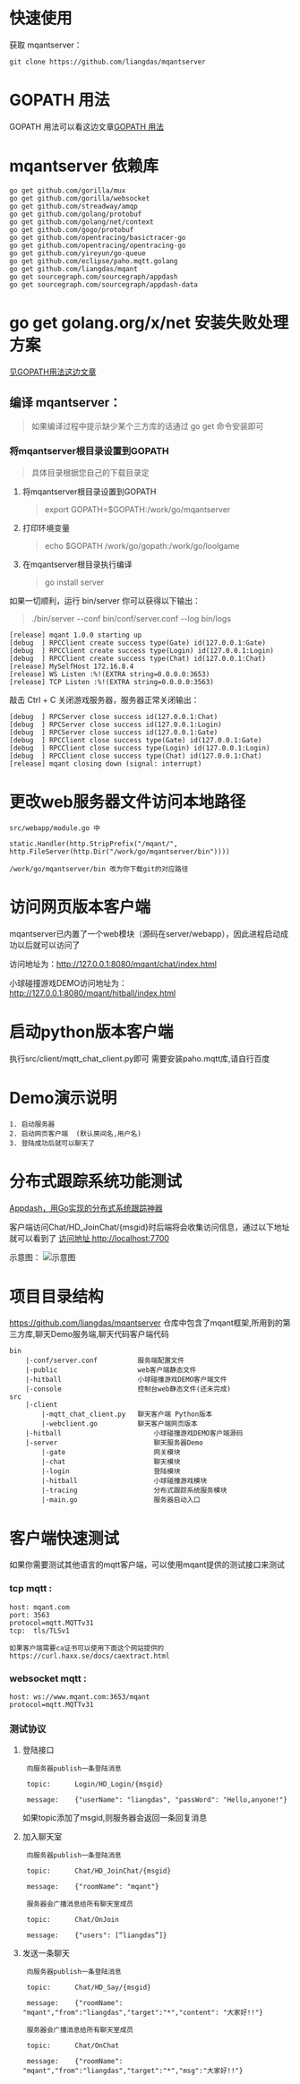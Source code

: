 # 快速使用
获取 mqantserver：

	git clone https://github.com/liangdas/mqantserver

# GOPATH 用法

GOPATH 用法可以看这边文章[GOPATH 用法](http://www.mqant.com/topic/597714ca8f2e454b2eb1c1ee)

# mqantserver 依赖库

	go get github.com/gorilla/mux
	go get github.com/gorilla/websocket
	go get github.com/streadway/amqp
	go get github.com/golang/protobuf
	go get github.com/golang/net/context
	go get github.com/gogo/protobuf
	go get github.com/opentracing/basictracer-go
	go get github.com/opentracing/opentracing-go
	go get github.com/yireyun/go-queue
	go get github.com/eclipse/paho.mqtt.golang
	go get github.com/liangdas/mqant
	go get sourcegraph.com/sourcegraph/appdash
	go get sourcegraph.com/sourcegraph/appdash-data

	
# go get golang.org/x/net 安装失败处理方案

[见GOPATH用法这边文章](http://www.mqant.com/topic/597714ca8f2e454b2eb1c1ee)

## 编译 mqantserver：

> 如果编译过程中提示缺少某个三方库的话通过 go get 命令安装即可

### 将mqantserver根目录设置到GOPATH

>具体目录根据您自己的下载目录定

1. 将mqantserver根目录设置到GOPATH
   > export GOPATH=$GOPATH:/work/go/mqantserver
2. 打印环境变量
   >echo $GOPATH
   >/work/go/gopath:/work/go/loolgame

3. 在mqantserver根目录执行编译
    >go install server

如果一切顺利，运行 bin/server 你可以获得以下输出：

> ./bin/server --conf bin/conf/server.conf --log bin/logs

	[release] mqant 1.0.0 starting up
	[debug  ] RPCClient create success type(Gate) id(127.0.0.1:Gate)
	[debug  ] RPCClient create success type(Login) id(127.0.0.1:Login)
	[debug  ] RPCClient create success type(Chat) id(127.0.0.1:Chat)
	[release] MySelfHost 172.16.8.4
	[release] WS Listen :%!(EXTRA string=0.0.0.0:3653)
	[release] TCP Listen :%!(EXTRA string=0.0.0.0:3563)

敲击 Ctrl + C 关闭游戏服务器，服务器正常关闭输出：

	[debug  ] RPCServer close success id(127.0.0.1:Chat)
	[debug  ] RPCServer close success id(127.0.0.1:Login)
	[debug  ] RPCServer close success id(127.0.0.1:Gate)
	[debug  ] RPCClient close success type(Gate) id(127.0.0.1:Gate)
	[debug  ] RPCClient close success type(Login) id(127.0.0.1:Login)
	[debug  ] RPCClient close success type(Chat) id(127.0.0.1:Chat)
	[release] mqant closing down (signal: interrupt)

# 更改web服务器文件访问本地路径

	src/webapp/module.go 中
	
	static.Handler(http.StripPrefix("/mqant/", http.FileServer(http.Dir("/work/go/mqantserver/bin"))))
	
	/work/go/mqantserver/bin 改为你下载git的对应路径

# 访问网页版本客户端
mqantserver已内置了一个web模块（源码在server/webapp），因此进程启动成功以后就可以访问了

访问地址为：http://127.0.0.1:8080/mqant/chat/index.html

小球碰撞游戏DEMO访问地址为：http://127.0.0.1:8080/mqant/hitball/index.html

# 启动python版本客户端

执行src/client/mqtt_chat_client.py即可 需要安装paho.mqtt库,请自行百度

# Demo演示说明

	1. 启动服务器
	2. 启动网页客户端	(默认房间名,用户名)
	3. 登陆成功后就可以聊天了

# 分布式跟踪系统功能测试
[Appdash，用Go实现的分布式系统跟踪神器](http://tonybai.com/2015/06/17/appdash-distributed-systems-tracing-in-go/)

客户端访问Chat/HD_JoinChat/{msgid}时后端将会收集访问信息，通过以下地址就可以看到了
[访问地址 http://localhost:7700](http://localhost:7700)

示意图：
![示意图](https://github.com/liangdas/mqant/wiki/images/mqant_tracing.png)

# 项目目录结构

https://github.com/liangdas/mqantserver 仓库中包含了mqant框架,所用到的第三方库,聊天Demo服务端,聊天代码客户端代码

	bin		
		|-conf/server.conf			服务端配置文件
		|-public					web客户端静态文件
		|-hitball					小球碰撞游戏DEMO客户端文件
		|-console                   控制台web静态文件(还未完成)
	src
		|-client
			|-mqtt_chat_client.py 	聊天客户端 Python版本
			|-webclient.go			聊天客户端网页版本
		|-hitball						小球碰撞游戏DEMO客户端源码
		|-server						聊天服务器Demo
			|-gate						网关模块
			|-chat						聊天模块
			|-login						登陆模块
			|-hitball					小球碰撞游戏模块
			|-tracing					分布式跟踪系统服务模块
			|-main.go					服务器启动入口


# 客户端快速测试
如果你需要测试其他语言的mqtt客户端，可以使用mqant提供的测试接口来测试
### tcp mqtt :
	host: mqant.com
	port: 3563
	protocol=mqtt.MQTTv31
	tcp:  tls/TLSv1
	
	如果客户端需要ca证书可以使用下面这个网站提供的
	https://curl.haxx.se/docs/caextract.html

### websocket mqtt :
	host: ws://www.mqant.com:3653/mqant
	protocol=mqtt.MQTTv31
	
### 测试协议

1. 登陆接口

		向服务器publish一条登陆消息
	
		topic:		Login/HD_Login/{msgid}
		
		message:	{"userName": "liangdas", "passWord": "Hello,anyone!"}
	
	如果topic添加了msgid,则服务器会返回一条回复消息

2. 加入聊天室

		向服务器publish一条登陆消息
	
		topic:		Chat/HD_JoinChat/{msgid}
		
		message:	{"roomName": "mqant"}
	
		服务器会广播消息给所有聊天室成员
		
		topic:		Chat/OnJoin
			
		message:	{"users": [“liangdas”]}

3. 发送一条聊天

		向服务器publish一条登陆消息
	
		topic:		Chat/HD_Say/{msgid}
		
		message:	{"roomName": "mqant","from":"liangdas","target":"*","content": "大家好!!"}
	
		服务器会广播消息给所有聊天室成员
		
		topic:		Chat/OnChat
			
		message:	{"roomName": "mqant","from":"liangdas","target":"*","msg":"大家好!!"}